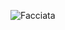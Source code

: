 ![Facciata](https://user-images.githubusercontent.com/28917454/153767078-dfab790c-9d9a-410b-b426-4a5aeb2480d4.jpg)
